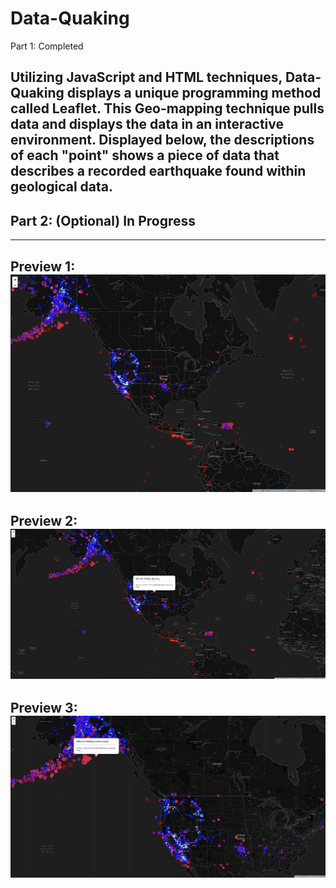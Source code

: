 # Data-Quaking
Part 1: Completed

Utilizing JavaScript and HTML techniques, Data-Quaking displays a unique programming method called Leaflet. This Geo-mapping technique pulls data and displays the data in an interactive environment. Displayed below, the descriptions of each "point" shows a piece of data that describes a recorded earthquake found within geological data.
---------------------------------------------------------------------------------------------------------------------------
Part 2: (Optional) In Progress
---------------------------------------------------------------------------------------------------------------------------
---------------------------------------------------------------------------------------------------------------------------
Preview 1:
![](Images/1.png)
---------------------------------------------------------------------------------------------------------------------------
Preview 2:
![](Images/2.png)
---------------------------------------------------------------------------------------------------------------------------
Preview 3:
![](Images/3.png)
---------------------------------------------------------------------------------------------------------------------------
